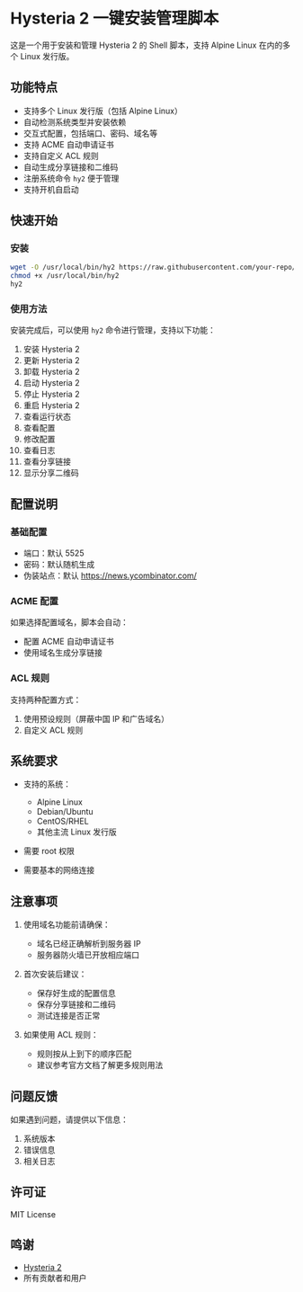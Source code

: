 # Hysteria 2 一键安装管理脚本

这是一个用于安装和管理 Hysteria 2 的 Shell 脚本，支持 Alpine Linux 在内的多个 Linux 发行版。

## 功能特点

- 支持多个 Linux 发行版（包括 Alpine Linux）
- 自动检测系统类型并安装依赖
- 交互式配置，包括端口、密码、域名等
- 支持 ACME 自动申请证书
- 支持自定义 ACL 规则
- 自动生成分享链接和二维码
- 注册系统命令 `hy2` 便于管理
- 支持开机自启动

## 快速开始

### 安装

```bash
wget -O /usr/local/bin/hy2 https://raw.githubusercontent.com/your-repo/hy2.sh
chmod +x /usr/local/bin/hy2
hy2
```

### 使用方法

安装完成后，可以使用 `hy2` 命令进行管理，支持以下功能：

1. 安装 Hysteria 2
2. 更新 Hysteria 2
3. 卸载 Hysteria 2
4. 启动 Hysteria 2
5. 停止 Hysteria 2
6. 重启 Hysteria 2
7. 查看运行状态
8. 查看配置
9. 修改配置
10. 查看日志
11. 查看分享链接
12. 显示分享二维码

## 配置说明

### 基础配置

- 端口：默认 5525
- 密码：默认随机生成
- 伪装站点：默认 https://news.ycombinator.com/

### ACME 配置

如果选择配置域名，脚本会自动：
- 配置 ACME 自动申请证书
- 使用域名生成分享链接

### ACL 规则

支持两种配置方式：
1. 使用预设规则（屏蔽中国 IP 和广告域名）
2. 自定义 ACL 规则

## 系统要求

- 支持的系统：
  - Alpine Linux
  - Debian/Ubuntu
  - CentOS/RHEL
  - 其他主流 Linux 发行版

- 需要 root 权限
- 需要基本的网络连接

## 注意事项

1. 使用域名功能前请确保：
   - 域名已经正确解析到服务器 IP
   - 服务器防火墙已开放相应端口

2. 首次安装后建议：
   - 保存好生成的配置信息
   - 保存分享链接和二维码
   - 测试连接是否正常

3. 如果使用 ACL 规则：
   - 规则按从上到下的顺序匹配
   - 建议参考官方文档了解更多规则用法

## 问题反馈

如果遇到问题，请提供以下信息：
1. 系统版本
2. 错误信息
3. 相关日志

## 许可证

MIT License

## 鸣谢

- [Hysteria 2](https://github.com/apernet/hysteria)
- 所有贡献者和用户
